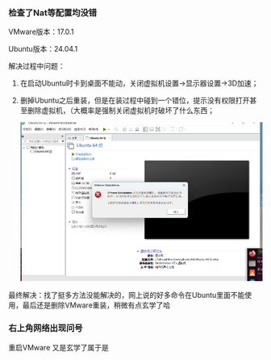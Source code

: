 ### 检查了Nat等配置均没错

VMware版本：17.0.1

Ubuntu版本：24.04.1

解决过程中问题：

1. 在启动Ubuntu时卡到桌面不能动，关闭虚拟机设置->显示器设置->3D加速；

2. 删掉Ubuntu之后重装，但是在装过程中碰到一个错位，提示没有权限打开甚至删除虚拟机，（大概率是强制关闭虚拟机时破坏了什么东西；

   ![image-20240909131314665](img/image-20240909131314665.png)

最终解决：找了挺多方法没能解决的，网上说的好多命令在Ubuntu里面不能使用，最后还是删除VMware重装，稍微有点玄学了哈



### 右上角网络出现问号

重启VMware  又是玄学了属于是